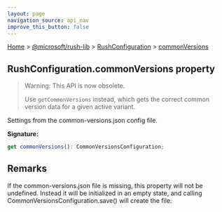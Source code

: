 ```yaml
---
layout: page
navigation_source: api_nav
improve_this_button: false
---
```



[Home](./index.md) &gt; [@microsoft/rush-lib](./rush-lib.md) &gt; [RushConfiguration](./rush-lib.rushconfiguration.md) &gt; [commonVersions](./rush-lib.rushconfiguration.commonversions.md)

## RushConfiguration.commonVersions property

> Warning: This API is now obsolete.
>
> Use `getCommonVersions` instead, which gets the correct common version data for a given active variant.
>

Settings from the common-versions.json config file.

<b>Signature:</b>

```typescript
get commonVersions(): CommonVersionsConfiguration;
```

## Remarks

If the common-versions.json file is missing, this property will not be undefined. Instead it will be initialized in an empty state, and calling CommonVersionsConfiguration.save() will create the file.
